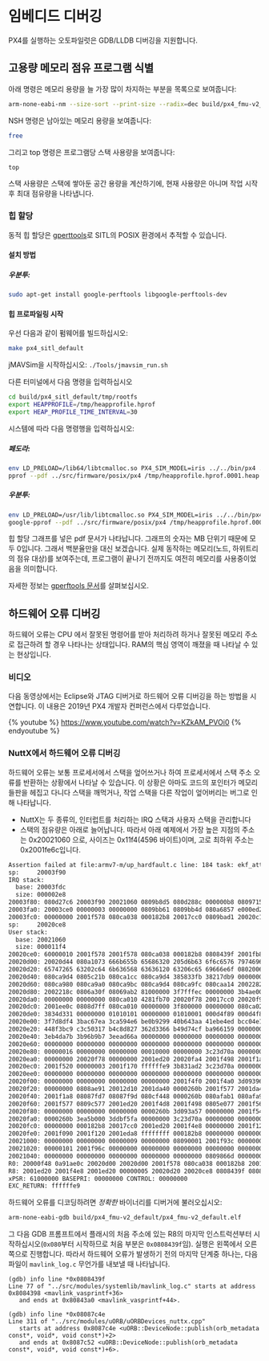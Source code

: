 # 임베디드 디버깅

PX4를 실행하는 오토파일럿은 GDB/LLDB 디버깅을 지원합니다.

## 고용량 메모리 점유 프로그램 식별

아래 명령은 메모리 용량을 늘 가장 많이 차지하는 부분을 목록으로 보여줍니다:

```bash
arm-none-eabi-nm --size-sort --print-size --radix=dec build/px4_fmu-v2_default/px4_fmu-v2_default.elf | grep " [bBdD] "
```

NSH 명령은 남아있는 메모리 용량을 보여줍니다:

```bash
free
```

그리고 top 명령은 프로그램당 스택 사용량을 보여줍니다:

    top
    

스택 사용량은 스택에 쌓아둔 공간 용량을 계산하기에, 현재 사용량은 아니며 작업 시작 후 최대 점유량을 나타냅니다.

### 힙 할당

동적 힙 할당은 [gperttools](https://github.com/gperftools/gperftools)로 SITL의 POSIX 환경에서 추적할 수 있습니다.

#### 설치 방법

##### 우분투:

```bash
sudo apt-get install google-perftools libgoogle-perftools-dev
```

#### 힙 프로파일링 시작

우선 다음과 같이 펌웨어를 빌드하십시오:

```bash
make px4_sitl_default
```

jMAVSim을 시작하십시오: `./Tools/jmavsim_run.sh`

다른 터미널에서 다음 명령을 입력하십시오

```bash
cd build/px4_sitl_default/tmp/rootfs
export HEAPPROFILE=/tmp/heapprofile.hprof
export HEAP_PROFILE_TIME_INTERVAL=30
```

시스템에 따라 다음 명령행을 입력하십시오:

##### 페도라:

```bash
env LD_PRELOAD=/lib64/libtcmalloc.so PX4_SIM_MODEL=iris ../../bin/px4 ../../../../ROMFS/px4fmu_common -s etc/init.d-posix/rcS
pprof --pdf ../src/firmware/posix/px4 /tmp/heapprofile.hprof.0001.heap > heap.pdf
```

##### 우분투:

```bash
env LD_PRELOAD=/usr/lib/libtcmalloc.so PX4_SIM_MODEL=iris ../../bin/px4 ../../../../ROMFS/px4fmu_common -s etc/init.d-posix/rcS
google-pprof --pdf ../src/firmware/posix/px4 /tmp/heapprofile.hprof.0001.heap > heap.pdf
```

힙 할당 그래프를 넣은 pdf 문서가 나타납니다. 그래프의 숫자는 MB 단위기 때문에 모두 0입니다. 그래서 백분율만을 대신 보겠습니다. 실제 동작하는 메모리(노드, 하위트리의 점유 대상)를 보여주는데, 프로그램이 끝나기 전까지도 여전히 메모리를 사용중이었음을 의미합니다.

자세한 정보는 [gperftools 문서](https://htmlpreview.github.io/?https://github.com/gperftools/gperftools/blob/master/docs/heapprofile.html)를 살펴보십시오.

## 하드웨어 오류 디버깅

하드웨어 오류는 CPU 에서 잘못된 명령어를 받아 처리하려 하거나 잘못된 메모리 주소로 접근하려 할 경우 나타나는 상태입니다. RAM의 핵심 영역이 깨졌을 때 나타날 수 있는 현상입니다.

### 비디오

다음 동영상에서는 Eclipse와 JTAG 디버거로 하드웨어 오류 디버깅을 하는 방법을 시연합니다. 이 내용은 2019년 PX4 개발자 컨퍼런스에서 다루었습니다.

{% youtube %} https://www.youtube.com/watch?v=KZkAM_PVOi0 {% endyoutube %}

### NuttX에서 하드웨어 오류 디버깅

하드웨어 오류는 보통 프로세서에서 스택을 엎어쓰거나 하여 프로세서에서 스택 주소 오류를 반환하는 상황에서 나타날 수 있습니다. 이 상황은 아마도 코드의 포인터가 메모리 들판을 헤집고 다니다 스택을 깨먹거나, 작업 스택을 다른 작업이 엎어버리는 버그로 인해 나타납니다.

* NuttX는 두 종류의, 인터럽트를 처리하는 IRQ 스택과 사용자 스택을 관리합니다
* 스택의 점유량은 아래로 늘어납니다. 따라서 아래 예제에서 가장 높은 지점의 주소는 0x20021060 으로, 사이즈는 0x11f4(4596 바이트)이며, 고로 최하위 주소는 0x2001fe6c입니다.

```bash
Assertion failed at file:armv7-m/up_hardfault.c line: 184 task: ekf_att_pos_estimator
sp:     20003f90
IRQ stack:
  base: 20003fdc
  size: 000002e8
20003f80: 080d27c6 20003f90 20021060 0809b8d5 080d288c 000000b8 08097155 00000010
20003fa0: 20003ce0 00000003 00000000 0809bb61 0809bb4d 080a6857 e000ed24 080a3879
20003fc0: 00000000 2001f578 080ca038 000182b8 20017cc0 0809bad1 20020c14 00000000
sp:     20020ce8
User stack:
  base: 20021060
  size: 000011f4
20020ce0: 60000010 2001f578 2001f578 080ca038 000182b8 0808439f 2001fb88 20020d4c
20020d00: 20020d44 080a1073 666b655b 65686320 205d6b63 6f6c6576 79746963 76696420
20020d20: 65747265 63202c64 6b636568 63636120 63206c65 69666e6f 08020067 0805c4eb
20020d40: 080ca9d4 0805c21b 080ca1cc 080ca9d4 385833fb 38217db9 00000000 080ca964
20020d60: 080ca980 080ca9a0 080ca9bc 080ca9d4 080ca9fc 080caa14 20022824 00000002
20020d80: 2002218c 0806a30f 08069ab2 81000000 3f7fffec 00000000 3b4ae00c 3b12eaa6
20020da0: 00000000 00000000 080ca010 4281fb70 20020f78 20017cc0 20020f98 20017cdc
20020dc0: 2001ee0c 0808d7ff 080ca010 00000000 3f800000 00000000 080ca020 3aa35c4e
20020de0: 3834d331 00000000 01010101 00000000 01010001 000d4f89 000d4f89 000f9fda
20020e00: 3f7d8df4 3bac67ea 3ca594e6 be0b9299 40b643aa 41ebe4ed bcc04e1b 43e89c96
20020e20: 448f3bc9 c3c50317 b4c8d827 362d3366 b49d74cf ba966159 00000000 00000000
20020e40: 3eb4da7b 3b96b9b7 3eead66a 00000000 00000000 00000000 00000000 00000000
20020e60: 00000000 00000000 00000000 00000000 00000000 00000000 00000000 00000000
20020e80: 00000016 00000000 00000000 00010000 00000000 3c23d70a 00000000 00000000
20020ea0: 00000000 20020f78 00000000 2001ed20 20020fa4 2001f498 2001f1a8 2001f500
20020ec0: 2001f520 00000003 2001f170 ffffffe9 3b831ad2 3c23d70a 00000000 00000000
20020ee0: 00000000 00000000 00000000 00000000 00000000 00000000 00000000 00000000
20020f00: 00000000 00000000 00000000 00000000 2001f4f0 2001f4a0 3d093964 00000001
20020f20: 00000000 0808ae91 20012d10 2001da40 0000260b 2001f577 2001da40 0000260b
20020f40: 2001f1a8 08087fd7 08087f9d 080cf448 0000260b 080afab1 080afa9d 00000003
20020f60: 2001f577 0809c577 2001ed20 2001f4d8 2001f498 0805e077 2001f568 20024540
20020f80: 00000000 00000000 00000000 0000260b 3d093a57 00000000 2001f540 2001f4f0
20020fa0: 0000260b 3ea5b000 3ddbf5fa 00000000 3c23d70a 00000000 00000000 000f423f
20020fc0: 00000000 000182b8 20017cc0 2001ed20 2001f4e8 00000000 2001f120 0805ea0d
20020fe0: 2001f090 2001f120 2001eda8 ffffffff 000182b8 00000000 00000000 00000000
20021000: 00000000 00000000 00000009 00000000 08090001 2001f93c 0000000c 00000000
20021020: 00000101 2001f96c 00000000 00000000 00000000 00000000 00000000 00000000
20021040: 00000000 00000000 00000000 00000000 00000000 0809866d 00000000 00000000
R0: 20000f48 0a91ae0c 20020d00 20020d00 2001f578 080ca038 000182b8 20017cc0
R8: 2001ed20 2001f4e8 2001ed20 00000005 20020d20 20020ce8 0808439f 08087c4e
xPSR: 61000000 BASEPRI: 00000000 CONTROL: 00000000
EXC_RETURN: ffffffe9
```

하드웨어 오류를 디코딩하려면 *정확한* 바이너리를 디버거에 불러오십시오:

```bash
arm-none-eabi-gdb build/px4_fmu-v2_default/px4_fmu-v2_default.elf
```

그 다음 GDB 프롬프트에서 플래시의 처음 주소에 있는 R8의 마지막 인스트럭션부터 시작하십시오(`0x080`부터 시작하므로 처음 부분은 `0x0808439f`임). 실행은 왼쪽에서 오른쪽으로 진행합니다. 따라서 하드웨어 오류가 발생하기 전의 마지막 단계중 하나는, 다음 파일이 ```mavlink_log.c``` 무언가를 내보낼 때 나타납니다.

```gdb
(gdb) info line *0x0808439f
Line 77 of "../src/modules/systemlib/mavlink_log.c" starts at address 0x8084398 <mavlink_vasprintf+36>
   and ends at 0x80843a0 <mavlink_vasprintf+44>.
```

```gdb
(gdb) info line *0x08087c4e
Line 311 of "../src/modules/uORB/uORBDevices_nuttx.cpp"
   starts at address 0x8087c4e <uORB::DeviceNode::publish(orb_metadata const*, void*, void const*)+2>
   and ends at 0x8087c52 <uORB::DeviceNode::publish(orb_metadata const*, void*, void const*)+6>.
```